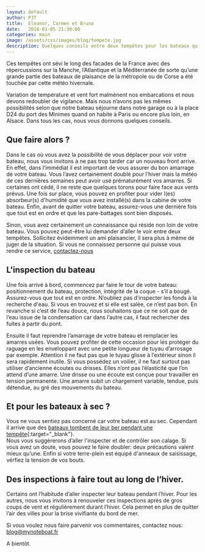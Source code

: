 ```yaml
---
layout: default
author: PJT
title:  Eleanor, Carmen et Bruno
date:   2018-01-05 21:30:00
categories: main
image: /assets/css/images/blog/tempete.jpg
description: Quelques conseils entre deux tempêtes pour les bateaux qui hivernent en extérieur.
---
```


Ces tempêtes ont sévi le long des facades de la France avec des répercussions sur la Manche,  l’Atlantique et la Méditerranée de sorte qu’une grande partie des bateaux de plaisance de la métropole ou de Corse a été touchée par cette météo hivernale.
<!--break-->
Variation de température et vent fort malmènent nos embarcations et nous devons redoubler de vigilance.  Mais nous n’avons pas les mêmes possibilités selon que notre bateau séjourne dans notre garage ou à la place D24 du port des Minimes quand on habite à Paris ou encore plus loin, en Alsace.  Dans tous les cas, nous vous donnons quelques conseils.

## Que faire alors ?
Dans le cas où vous avez la possibilité de vous déplacer pour voir votre bateau, nous vous invitons à ne pas trop tarder car un nouveau front arrive.  En effet, dans l’immédiat il est important de vous assurer du bon amarrage de votre bateau.  Vous l’avez certainement doublé pour l’hiver mais la météo de ces dernières semaines peut avoir usé prématurément vos amarres. Si certaines ont cédé, il ne reste que quelques torons pour faire face aux vents prévus.  Une fois sur place, vous pouvez en profiter pour vider l(es) absorbeur(s) d'humidité que vous avez installé(s) dans la cabine de votre bateau.  Enfin, avant de quitter votre bateau, assurez-vous une dernière fois que tout est en ordre et que les pare-battages sont bien disposés.

Sinon, vous avez certainement un connaissance qui réside non loin de votre bateau.  Vous pouvez peut-être lui demander d’aller le voir entre deux tempêtes.  Sollicitez évidemment un ami plaisancier, il sera plus à même de juger de la situation.  Si vous ne connaissez personne qui puisse vous rendre ce service, [contactez-nous](mailto:contact@mynoteboat.fr)

## L'inspection du bateau
Une fois arrivé à bord, commencez par faire le tour de votre bateau:  positionnement du bateau, protection, intégrité de la coque - s’il a bougé.  Assurez-vous que tout est en ordre.  N’oubliez pas d’inspecter les fonds à la recherche d'eau.  Si vous en trouvez et si elle est salée, ce n’est pas bon.  En revanche si c’est de l’eau douce, nous souhaitons que ce ne soit que de l’eau issue de la condensation car dans l’autre cas, il faut rechercher des fuites à partir du pont.

Ensuite il faut reprendre l’amarrage de votre bateau et remplacer les amarres usées.  Vous pouvez profiter de cette occasion pour les protéger du raguage en les enveloppant avec une petite longueur de tuyau d’arrosage par exemple. 
Attention il ne faut pas que le tuyau glisse à l’extérieur sinon il sera rapidement inutile.  Si vous possédez un voilier, il ne faut surtout pas utiliser d’ancienne écoutes ou drisses.  Elles n’ont pas l’élasticité que l’on attend d’une amarre. Une drisse ou une écoute est conçue pour travailler en tension permanente. Une amarre subit un chargement variable, tendue, puis détendue, au gré des mouvements du bateau.

## Et pour les bateaux à sec ?
Vous ne vous sentiez pas concerné car votre bateau est au sec. Cependant il arrive que des [bateaux tombent de leur ber pendant une tempête](https://www.boatindustry.com/article/25377/bers-de-calage-bateaux-aucune-norme-vigueur){:target="_blank"}.  
Nous vous suggèrerons d’aller l'inspecter et de contrôler son calage.  Si vous avez un doute, vous pouvez le faire doubler: deux précautions valent mieux qu’une.  Enfin si votre terre-plein est équipé d'anneaux de saisissage, vérfiez la tension de vos bouts.

## Des inspections à faire tout au long de l’hiver.
Certains ont l’habitude d’aller inspecter leur bateau pendant l’hiver.  Pour les autres, nous vous invitons à renouveler ces inspections après de gros coups de vent et régulièrement durant l’hiver.  Cela permet en plus de quitter l’air des villes pour la brise vivifiante du bord de mer.

Si vous voulez nous faire parvenir vos commentaires, contactez nous: [blog@mynoteboat.fr](mailto:blog@mynoteboat.fr)

A bientôt.
